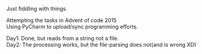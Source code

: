 Just fiddling with things.

Attempting the tasks in Advent of code 2015\
Using PyCharm to upload/sync programming efforts.

Day1: Done, but reads from a string not a file.\
Day2: The processing works, but the file-parsing does not(and is wrong XD)
